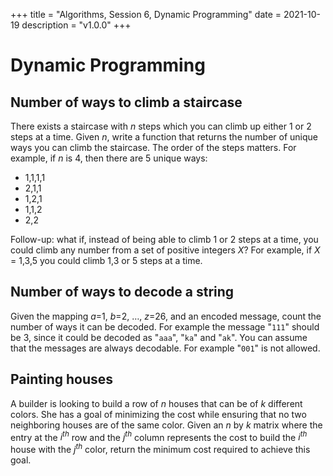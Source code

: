 +++
title = "Algorithms, Session 6, Dynamic Programming"
date = 2021-10-19
description = "v1.0.0"
+++

# Dynamic Programming
## **Number of ways to climb a staircase**
There exists a staircase with $n$ steps which you can climb up either 1 or 2 steps at a time. Given $n$, write a function that returns the number of unique ways you can climb the staircase. The order of the steps matters. For example, if $n$ is 4, then there are 5 unique ways:
-  $1$,$1$,$1$,$1$
-  $2$,$1$,$1$
-  $1$,$2$,$1$
-  $1$,$1$,$2$
-  $2$,$2$

Follow-up: what if, instead of being able to climb 1 or 2 steps at a time, you could climb any number from a set of positive integers $X$? For example, if $X$ = $1$,$3$,$5$ you could climb 1,3 or 5 steps at a time.

## **Number of ways to decode a string**
Given the mapping $a$=$1$, $b$=$2$, $\ldots$, $z$=$26$, and an encoded message, count the number of ways it can be decoded. For example the message "`111`" should be $3$, since it could be decoded as "`aaa`", "`ka`" and "`ak`".
You can assume that the messages are always decodable. For example "`001`" is not allowed.

## **Painting houses**
A builder is looking to build a row of $n$ houses that can be of $k$ different colors. She has a goal of minimizing the cost while ensuring that no two neighboring houses are of the same color. Given an $n$ by $k$ matrix where the entry at the $i^{th}$ row and the $j^{th}$ column represents the cost to build the $i^{th}$ house with the $j^{th}$ color, return the minimum cost required to achieve this goal.